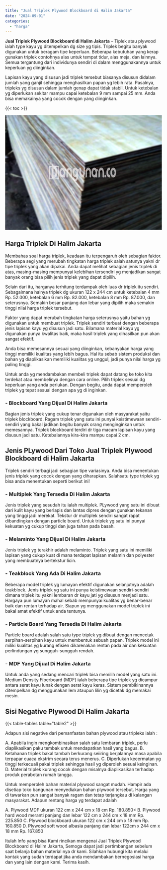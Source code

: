 ```yaml
---
title: "Jual Triplek Plywood Blockboard di Halim Jakarta"
date: "2024-09-01"
categories: 
  - "harga"
---
```


**Jual Triplek Plywood Blockboard di Halim Jakarta** – Tiplek atau plywood ialah type kayu yg ditempelkan dg size yg tipis. Triplek begitu banyak digunakan untuk beragam tipe keperluan. Beberapa kebutuhan yang kerap gunakan triplek contohnya alas untuk tempat tidur, alas meja, dan lainnya. Semua tergantung dari individunya sendiri di dalam menggunakannya untuk keperluan yg diinginkan.

Lapisan kayu yang disusun jadi triplek tersebut biasanya disusun didalam jumlah yang ganjil sehingga menghasilkan papan yg lebih rata. Pasalnya, tripleks yg disusun dalam jumlah genap dapat tidak stabil. Untuk ketebalan yg diperlukan sekitar mampu capai ketebalan 9 mm sampai 25 mm. Anda bisa memakainya yang cocok dengan yang diinginkan.

{{< toc >}}

![Jual Triplek Plywood Blockboard di Halim Jakarta](/images/jual-triplek-murah-40.png)

## Harga Triplek Di Halim Jakarta

Membahas soal harga triplek, keadaan itu terpengaruh oleh sebagian faktor. Beberapa segi yang merubah tingkatan harga triplek salah satunya yakni dr tipe triplek yang akan dipakai. Anda dapat melihat sebagian jenis triplek di atas, masing-masing mempunyai kelebihan tersendiri yg menjadikan sangat banyak orang bisa pilih jenis triplek yang dapat dipilih.

Selain dari itu, harganya terhitung terdampak oleh luas dr triplek itu sendiri. Sebagaimana halnya triplek dg ukuran 122 x 244 cm untuk ketebalan 4 mm Rp. 52.000, ketebalan 6 mm Rp. 82.000, ketebalan 8 mm Rp. 87.000, dan seterusnya. Semakin besar panjang dan lebar yang dipilih maka semakin tinggi nilai harga triplek tersebut.

Faktor yang dapat merubah tingkatan harga seterusnya yaitu bahan yg digunakan untuk membuat triplek. Triplek sendiri terbuat dengan beberapa jenis lapisan kayu yg disusun jadi satu. Bilamana material kayu yg digunakan punya kwalitas baik, maka hasil triplek yang dihasilkan pun akan sangat efektif.

Anda bisa memesannya sesuai yang diinginkan, kebanyakan harga yang tinggi memiliki kualitas yang lebih bagus. Hal itu sebab sistem produksi dan bahan yg diaplikasikan memiliki kualitas yg unggul, jadi punya nilai harga yg paling tinggi.

Untuk anda yg mendambakan membeli triplek dapat datang ke toko kita terdekat atau membelinya dengan cara online. Pilih triplek sesuai dg keperluan yang anda perlukan. Dengan begitu, anda dapat memperoleh triplek yg tepat sesuai dengan apa yg di inginkan.

### \- Blockboard Yang Dijual Di Halim Jakarta

Bagian jenis triplek yang cukup tenar digunakan oleh masyarakat yaitu triplek blockboard. Ragam triplek yang satu ini punyai keistimewaan sendiri-sendiri yang bakal jadikan begitu banyak orang menginginkan untuk memesannya. Triplek blockboard terdiri dr tiga macam lapisan kayu yang disusun jadi satu. Ketebalannya kira-kira mampu capai 2 cm.

## Jenis PLywood Dari Toko Jual Triplek Plywood Blockboard di Halim Jakarta

Triplek sendiri terbagi jadi sebagian tipe variasinya. Anda bisa menentukan jenis triplek yang cocok dengan yang diharapkan. Salahsatu type triplek yg bisa anda menentukan seperti berikut ini!

### \- Multiplek Yang Tersedia Di Halim Jakarta

Jenis triplek yang sesudah itu ialah multiplek. PLywood yang satu ini dibuat dari kulit kayu yang berlapis dan lantas dipres dengan gunakan tekanan yang tinggi jadi merekat. Tekstur dr multiplek sendiri sangat rapat dibandingkan dengan particle board. Untuk triplek yg satu ini punyai kekuatan yg cukup tinggi dan juga tahan pada basah.

### \- Melaminto Yang Dijual Di Halim Jakarta

Jenis triplek yg terakhir adalah melaminto. Triplek yang satu ini memiliki lapisan yang cukup kuat di mana terdapat lapisan melamin dan polyester yang membuatnya bertekstur licin.

### \- Teakblock Yang Ada Di Halim Jakarta

Beberapa model triplek yg lumayan efektif digunakan selanjutnya adalah teakblock. Jenis triplek yg satu ini punya keistimewaan sendiri-sendiri dimana triplek itu yakni lembaran dr kayu jati yg disusun menjadi satu. Hargaya pun lumayan mahal sebab mempunyai kualitas yg benar-benar baik dan rentan terhadap air. Siapun yg menggunakan model triplek ini bakal amat efektif untuk anda tentunya.

### \- Particle Board Yang Tersedia Di Halim Jakarta

Particle board adalah salah satu type triplek yg dibuat dengan mencetak serpihan-serpihan kayu untuk membentuk sebuah papan. Triplek model ini miliki kualitas yg kurang efisien dikarenakan rentan pada air dan kekuatan perlindungan yg sungguh-sungguh rendah.

### \- MDF Yang Dijual Di Halim Jakarta

Untuk anda yang sedang mencari triplek bisa memilih model yang satu ini. Medium Density Fiberboard (MDF) ialah beberapa tipe triplek yg dicampur antara serat kayu lunak dengan serat kayu keras. Sistem pembikinannya ditempelkan dg menggunakan lem ataupun lilin yg dicetak dg memakai mesin.

## Sisi Negative Plywood Di Halim Jakarta

{{< table-tables table="table2" >}}

Adapun sisi negative dari pemanfaatan bahan plywood atau tripleks ialah :

A. Apabila ingin mengkombinasikan salah satu lembaran triplek, perlu diaplikasikan paku tembak untuk mendapatkan hasil yang bagus. B. Ketahanan triplek bakal tambah berkurang seiiring berjalannya masa apabila terpapar cuaca ekstrim secara terus menerus. C. Diperlukan kecermatan yg tinggi terkecuali pakai triplek sehingga hasil yg diperoleh sesuai keinginan. D. Material triplek kurang cocok dengan misalnya diaplikasikan terhadap produk perabotan rumah tangga.

Untuk memperoleh bahan material plywood sangat mudah. Hampir ada disetiap toko bangunan menyediakan bahan plywood tersebut. Harga yang di tawarkan pun sangat banyak ragam dan tetap terjangkau di kalangan masyarakat. Adapun rentang harga yg terdapat adalah

A. Plywood MDF ukuran 122 cm x 244 cm x 18 cm Rp. 180.850< B. Plywood hard wood meranti panjang dan lebar 122 cm x 244 cm x 18 mm Rp. 225.850 C. Plywood blockboard ukuran 122 cm x 244 cm x 18 mm Rp. 160.850 D. Plywood soft wood albasia panjang dan lebar 122cm x 244 cm x 18 mm Rp. 167.850

Itulah Info yang bisa Kami rincikan mengenai Jual Triplek Plywood Blockboard di Halim Jakarta, Semoga dapat jadi pertimbangan sebelum saat belanja bahan material nya dr kami. Silahkan hubungi kita melalui kontak yang sudah terdapat jika anda mendambakan bernegosiasi harga dan yang lain dengan kami. Terima kasih.
